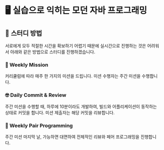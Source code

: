# 🖥️ 실습으로 익히는 모던 자바 프로그래밍
## 🤔 스터디 방법
서로에게 모두 적절한 시간을 확보하기 어렵기 때문에 실시간으로 진행하는 것은 어려워서 아래와 같은 방법으로 스터디를 진행하겠습니다.
### 📅 Weekly Mission
커리큘럼에 따라 매주 한 가지의 미션을 드립니다. 미션 수행자는 주간 미션을 수행합니다.
### 🤓 Daily Commit & Review
주간 미션을 수행할 때, 하루에 10분이라도 개발하여, 빌드와 어플리케이션이 동작하는 상태로 커밋을 합니다. 미션 제출자는 해당 커밋을 리뷰합니다.
### 👥 Weekly Pair Programming
주간 미션 마지막 날, 가능하면 대면하여 전체적인 리뷰와 페어 프로그래밍을 진행합니다.



